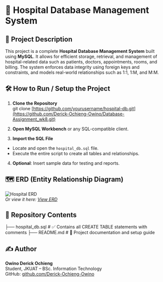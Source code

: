 # 🏥 Hospital Database Management System

## 📄 Project Description
This project is a complete **Hospital Database Management System** built using **MySQL**. It allows for efficient storage, retrieval, and management of hospital-related data such as patients, doctors, appointments, rooms, and billing. The system enforces data integrity using foreign keys and constraints, and models real-world relationships such as 1:1, 1:M, and M:M.

## 🛠️ How to Run / Setup the Project

1. **Clone the Repository**  
git clone [https://github.com/yourusername/hospital-db.git](https://github.com/Derick-Ochieng-Owino/Database-Assignment_wk8.git)


2. **Open MySQL Workbench** or any SQL-compatible client.

3. **Import the SQL File**  
- Locate and open the `hospital_db.sql` file.
- Execute the entire script to create all tables and relationships.

4. **Optional**: Insert sample data for testing and reports.

## 🗺️ ERD (Entity Relationship Diagram)
![Hospital ERD](link-to-your-erd-image.png)  
*Or view it here: [View ERD](https://link-to-online-erd.com)*

## 📂 Repository Contents

├── hospital_db.sql # ✅ Contains all CREATE TABLE statements with comments
├── README.md # 📝 Project documentation and setup guide


## ✍️ Author

**Owino Derick Ochieng**  
Student, JKUAT – BSc. Information Technology  
GitHub: [github.com/Derick-Ochieng-Owino](https://github.com/Derick-Ochieng-Owino/Database-Assignment_wk8.git)
